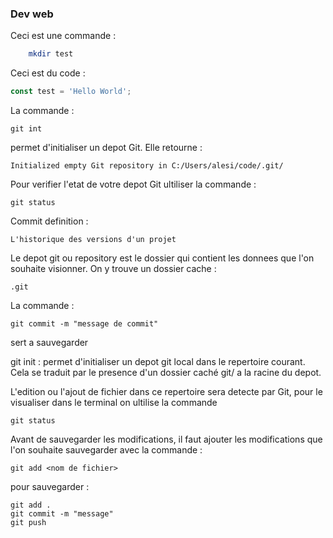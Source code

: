 ### Dev web

Ceci est une commande :
``` bash
    mkdir test
```

Ceci est du code :
``` javascript
const test = 'Hello World';
``` 

La commande :
```
git int
```
permet d'initialiser un depot Git. Elle retourne :
```
Initialized empty Git repository in C:/Users/alesi/code/.git/
```

Pour verifier l'etat de votre depot Git ultiliser la commande :
```
git status
```

Commit definition : 
```
L'historique des versions d'un projet
```

Le depot git ou repository est le dossier qui contient les donnees que l'on souhaite visionner. On y trouve un dossier cache :
```
.git
```

La commande :
```
git commit -m "message de commit"
```
sert a sauvegarder

git init : permet d'initialiser un depot git local dans le repertoire courant. Cela se traduit par le presence d'un dossier caché git/ a la racine du depot.

L'edition ou l'ajout de fichier dans ce repertoire sera detecte par Git, pour le visualiser dans le terminal on ultilise la commande 
```
git status
```

Avant de sauvegarder les modifications, il faut ajouter les modifications que l'on souhaite sauvegarder avec la commande :
```
git add <nom de fichier>
```
pour sauvegarder :
```
git add .
git commit -m "message"
git push
```